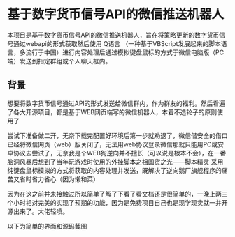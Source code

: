 # 基于数字货币信号API的微信推送机器人

本项目是基于数字货币信号API的微信推送机器人，旨在将策略更新的数字货币信号通过webapi的形式获取然后使用 Q语言 （一种基于VBScript发展起来的脚本语言，多流行于中国）进行内容处理后通过模拟键盘鼠标的方式于微信电脑版（PC端）发送到指定群组或个人聊天框内。

## 背景

想要将数字货币信号通过API的形式发送给微信群内，作为群友的福利。然后看遍了各大开源项目，都是基于WEB网页端写的微信机器人，本着不造轮子的原则使用了

[ItChat微信机器人]: https://github.com/littlecodersh/ItChat

尝试下准备做二开，无奈下载完配置好环境后第一步就劝退了，微信借安全的借口已经将微信网页（web）版关闭了，无法用web协议登录微信那就只能用PC或安卓协议去尝试了，无奈我是个WEB狗逆向并不擅长（可以说是根本不会），在一番脑洞风暴后想到了当年玩游戏时使用的外挂脚本之祖国货之光——脚本精灵 采用纯键盘鼠标模拟的方式将获取的内容处理并发送，既解决了逆向鹅厂旗舰程序的痛苦又省时省力省心（因为懒和菜）

因为在这之前并未接触过所以简单了解了下看了看文档还是很简单的，一晚上两三个小时相对完美的实现了预期的功能，因为是免费项目自己也是现学现卖就一并开源出来了。大佬轻喷。

以下为简单的界面和源码截图



